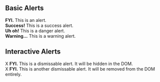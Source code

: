 ## Basic Alerts

<div class="alert"><strong>FYI.</strong> This is an alert.</div>
<div class="alert alert-success"><strong>Success!</strong> This is a success alert.</div>
<div class="alert alert-danger"><strong>Uh oh!</strong> This is a danger alert.</div>
<div class="alert alert-warning"><strong>Warning...</strong> This is a warning alert.</div>

## Interactive Alerts

<div class="alert">
	<span class="alert-dismiss" data-alert-dismiss>X</span>
	<strong>FYI.</strong> This is a dismissable alert. It will be hidden in the DOM.
</div>

<div class="alert">
	<span class="alert-dismiss" data-alert-dismiss="remove">X</span>
	<strong>FYI.</strong> This is another dismissable alert. It will be removed from the DOM entirely.
</div>